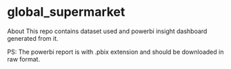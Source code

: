 # global_supermarket
About This repo contains dataset used and powerbi insight dashboard generated from it.

PS: The powerbi report is with .pbix extension and should be downloaded in raw format.
